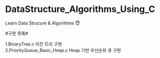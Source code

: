 # DataStructure_Algorithms_Using_C
Learn Data Strucure &amp; Algorithms :innocent:

#구현 목록#

1.BinaryTree.c 이진 트리 구현<br/>
2.PriorityQueue_Basic_Heap.c Heap 기반 우선순위 큐 구현<br/>

